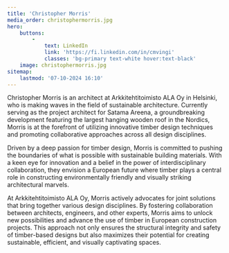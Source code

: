 ```yaml
---
title: 'Christopher Morris'
media_order: christophermorris.jpg
hero:
    buttons:
        -
            text: LinkedIn
            link: 'https://fi.linkedin.com/in/cmvingi'
            classes: 'bg-primary text-white hover:text-black'
    image: christophermorris.jpg
sitemap:
    lastmod: '07-10-2024 16:10'
---
```


Christopher Morris is an architect at Arkkitehtitoimisto ALA Oy in Helsinki, who is making waves in the field of sustainable architecture. Currently serving as the project architect for Satama Areena, a groundbreaking development featuring the largest hanging wooden roof in the Nordics, Morris is at the forefront of utilizing innovative timber design techniques and promoting collaborative approaches across all design disciplines.

Driven by a deep passion for timber design, Morris is committed to pushing the boundaries of what is possible with sustainable building materials. With a keen eye for innovation and a belief in the power of interdisciplinary collaboration, they envision a European future where timber plays a central role in constructing environmentally friendly and visually striking architectural marvels.

At Arkkitehtitoimisto ALA Oy, Morris actively advocates for joint solutions that bring together various design disciplines. By fostering collaboration between architects, engineers, and other experts, Morris aims to unlock new possibilities and advance the use of timber in European construction projects. This approach not only ensures the structural integrity and safety of timber-based designs but also maximizes their potential for creating sustainable, efficient, and visually captivating spaces.